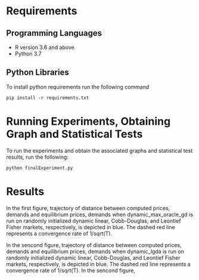 # Requirements

## Programming Languages
- R version 3.6 and above 
- Python 3.7

## Python Libraries
To install python requirements run the following command
```
pip install -r requirements.txt
```

# Running Experiments, Obtaining Graph and Statistical Tests

To run the experiments and obtain the associated graphs and statistical test results, run the following:

```
python finalExperiment.py
```
# Results

In the first figure, trajectory of distance between computed prices, demands and equilibrium prices, demands when dynamic_max_oracle_gd is run on randomly initialized dynamic linear, Cobb-Douglas, and Leontief Fisher markets, respectively, is depicted in blue. The dashed red line represents a convergence rate of 1/sqrt(T).

In the sencond figure, trajectory of distance between computed prices, demands and equilibrium prices, demands when dynamic_lgda is run on randomly initialized dynamic linear, Cobb-Douglas, and Leontief Fisher markets, respectively, is depicted in blue. The dashed red line represents a convergence rate of 1/sqrt(T).
In the sencond figure, 

<!-- [results](graphs/gd_pplusx_dis_graphs_1_runs.jpg)
[results](graphs/lgda_pplusx_dis_graphs_1_runs.jpg) -->
